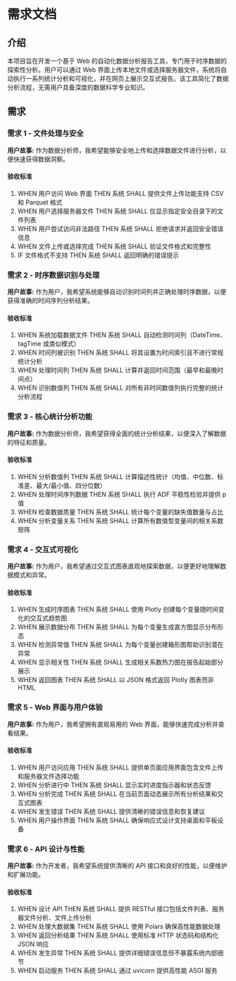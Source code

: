 # 需求文档

## 介绍

本项目旨在开发一个基于 Web 的自动化数据分析报告工具，专门用于时序数据的探索性分析。用户可以通过 Web 界面上传本地文件或选择服务器文件，系统将自动执行一系列统计分析和可视化，并在网页上展示交互式报告。该工具简化了数据分析流程，无需用户具备深度的数据科学专业知识。

## 需求

### 需求 1 - 文件处理与安全

**用户故事:** 作为数据分析师，我希望能够安全地上传和选择数据文件进行分析，以便快速获得数据洞察。

#### 验收标准

1. WHEN 用户访问 Web 界面 THEN 系统 SHALL 提供文件上传功能支持 CSV 和 Parquet 格式
2. WHEN 用户选择服务器文件 THEN 系统 SHALL 仅显示指定安全目录下的文件列表
3. WHEN 用户尝试访问非法路径 THEN 系统 SHALL 拒绝请求并返回安全错误信息
4. WHEN 文件上传或选择完成 THEN 系统 SHALL 验证文件格式和完整性
5. IF 文件格式不支持 THEN 系统 SHALL 返回明确的错误提示

### 需求 2 - 时序数据识别与处理

**用户故事:** 作为用户，我希望系统能够自动识别时间列并正确处理时序数据，以便获得准确的时间序列分析结果。

#### 验收标准

1. WHEN 系统加载数据文件 THEN 系统 SHALL 自动检测时间列（DateTime、tagTime 或类似模式）
2. WHEN 时间列被识别 THEN 系统 SHALL 将其设置为时间索引且不进行常规统计分析
3. WHEN 处理时间列 THEN 系统 SHALL 计算并返回时间范围（最早和最晚时间点）
4. WHEN 识别数值列 THEN 系统 SHALL 对所有非时间数值列执行完整的统计分析流程

### 需求 3 - 核心统计分析功能

**用户故事:** 作为数据分析师，我希望获得全面的统计分析结果，以便深入了解数据的特征和质量。

#### 验收标准

1. WHEN 分析数值列 THEN 系统 SHALL 计算描述性统计（均值、中位数、标准差、最大/最小值、四分位数）
2. WHEN 处理时间序列数据 THEN 系统 SHALL 执行 ADF 平稳性检验并提供 p 值
3. WHEN 检查数据质量 THEN 系统 SHALL 统计每个变量的缺失值数量与占比
4. WHEN 分析变量关系 THEN 系统 SHALL 计算所有数值型变量间的相关系数矩阵

### 需求 4 - 交互式可视化

**用户故事:** 作为用户，我希望通过交互式图表直观地探索数据，以便更好地理解数据模式和异常。

#### 验收标准

1. WHEN 生成时序图表 THEN 系统 SHALL 使用 Plotly 创建每个变量随时间变化的交互式趋势图
2. WHEN 展示数据分布 THEN 系统 SHALL 为每个变量生成直方图显示分布形态
3. WHEN 检测异常值 THEN 系统 SHALL 为每个变量创建箱形图帮助识别潜在异常
4. WHEN 显示相关性 THEN 系统 SHALL 生成相关系数热力图在报告起始部分展示
5. WHEN 返回图表 THEN 系统 SHALL 以 JSON 格式返回 Plotly 图表而非 HTML

### 需求 5 - Web 界面与用户体验

**用户故事:** 作为用户，我希望拥有直观易用的 Web 界面，能够快速完成分析并查看结果。

#### 验收标准

1. WHEN 用户访问应用 THEN 系统 SHALL 提供单页面应用界面包含文件上传和服务器文件选择功能
2. WHEN 分析进行中 THEN 系统 SHALL 显示实时进度指示器和状态反馈
3. WHEN 分析完成 THEN 系统 SHALL 在当前页面动态展示所有分析结果和交互式图表
4. WHEN 发生错误 THEN 系统 SHALL 提供清晰的错误信息和恢复建议
5. WHEN 用户操作界面 THEN 系统 SHALL 确保响应式设计支持桌面和平板设备

### 需求 6 - API 设计与性能

**用户故事:** 作为开发者，我希望系统提供清晰的 API 接口和良好的性能，以便维护和扩展功能。

#### 验收标准

1. WHEN 设计 API THEN 系统 SHALL 提供 RESTful 接口包括文件列表、服务器文件分析、文件上传分析
2. WHEN 处理大数据集 THEN 系统 SHALL 使用 Polars 确保高性能数据处理
3. WHEN 返回分析结果 THEN 系统 SHALL 使用标准 HTTP 状态码和结构化 JSON 响应
4. WHEN 发生异常 THEN 系统 SHALL 提供详细错误信息但不暴露系统内部细节
5. WHEN 启动服务 THEN 系统 SHALL 通过 uvicorn 提供高性能 ASGI 服务